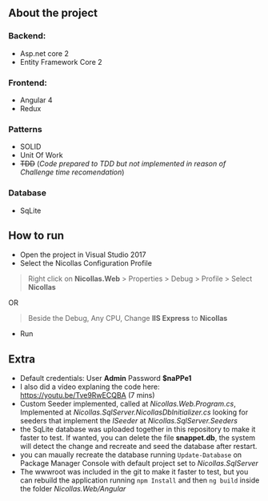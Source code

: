 
## About the project
 ### Backend:
 - Asp.net core 2
 - Entity Framework Core 2
 
 ### Frontend:
 - Angular 4
 - Redux
 
 ### Patterns
 - SOLID
 - Unit Of Work
 - ~~TDD~~ (*Code prepared to TDD but not implemented in reason of Challenge time recomendation*)
 
 ### Database
 - SqLite
 
## How to run
 - Open the project in Visual Studio 2017 
 - Select the Nicollas Configuration Profile 
 > Right click on **Nicollas.Web** > Properties > Debug > Profile > Select **Nicollas**
 
 OR 
 
 > Beside the Debug, Any CPU, Change **IIS Express** to **Nicollas**
 - Run
 
## Extra
 - Default credentials: User **Admin** Password **$naPPe1**
 - I also did a video explaning the code here: https://youtu.be/Tve9RwECQBA (7 mins)
 - Custom Seeder implemented, called at *Nicollas.Web.Program.cs*, Implemented at *Nicollas.SqlServer.NicollasDbInitializer.cs* looking for seeders that implement the *ISeeder* at *Nicollas.SqlServer.Seeders*
 - the SqLite database was uploaded together in this repository to make it faster to test. If wanted, you can delete the file **snappet.db**, the system will detect the change and recreate and seed the database after restart.
 - you can maually recreate the database running `Update-Database` on Package Manager Console with default project set to *Nicollas.SqlServer*
 - The wwwroot was included in the git to make it faster to test, but you can rebuild the application running `npm Install` and then `ng build` inside the folder *Nicollas.Web/Angular* 
